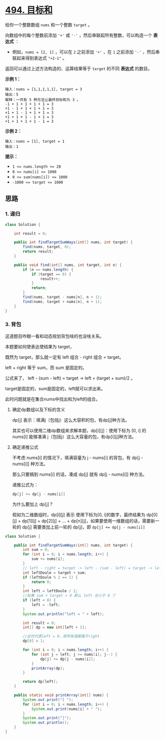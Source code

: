 # [494. 目标和](https://leetcode-cn.com/problems/target-sum/)

给你一个整数数组 `nums` 和一个整数 `target` 。

向数组中的每个整数前添加 `'+'` 或 `'-'` ，然后串联起所有整数，可以构造一个 **表达式** ：

- 例如，`nums = [2, 1]` ，可以在 `2` 之前添加 `'+'` ，在 `1` 之前添加 `'-'` ，然后串联起来得到表达式 `"+2-1"` 。

返回可以通过上述方法构造的、运算结果等于 `target` 的不同 **表达式** 的数目。

 

**示例 1：**

```
输入：nums = [1,1,1,1,1], target = 3
输出：5
解释：一共有 5 种方法让最终目标和为 3 。
-1 + 1 + 1 + 1 + 1 = 3
+1 - 1 + 1 + 1 + 1 = 3
+1 + 1 - 1 + 1 + 1 = 3
+1 + 1 + 1 - 1 + 1 = 3
+1 + 1 + 1 + 1 - 1 = 3
```

**示例 2：**

```
输入：nums = [1], target = 1
输出：1
```

 

**提示：**

- `1 <= nums.length <= 20`
- `0 <= nums[i] <= 1000`
- `0 <= sum(nums[i]) <= 1000`
- `-1000 <= target <= 1000`

## 思路

### 1. 递归

```java
class Solution {

    int result = 0;

    public int findTargetSumWays(int[] nums, int target) {
        find(nums, target, 0);
        return result;
    }

    public void find(int[] nums, int target, int n) {
        if (n == nums.length) {
            if (target == 0) {
                result++;
            }
            return;
        }
        find(nums, target - nums[n], n + 1);
        find(nums, target + nums[n], n + 1);
    }
}
```

### 3. 背包

这道题目咋眼一看和动态规划背包啥的也没啥关系。

本题要如何使表达使结果为 target，

既然为 target，那么就一定有 left 组合 - right 组合 = target。

left + right 等于 sum，而 sum 是固定的。

公式来了， left - (sum - left) = target -> left = (target + sum)/2 。

target是固定的，sum是固定的，left就可以求出来。

此时问题就是在集合nums中找出和为left的组合。

1. 确定dp数组以及下标的含义

   dp[j] 表示：填满j（包括j）这么大容积的包，有dp[j]种方法。

   其实也可以使用二维dp数组来求解本题，dp\[i][j]：使用下标为 [0, i] 的 nums[i] 能够凑满 j（包括j）这么大容量的包，有dp[i][j]种方法。

2. 确定递推公式

   不考虑 nums[i] 的情况下，填满容量为 j - nums[i] 的背包，有 dp[j - nums[i]] 种方法。

   那么只要搞到 nums[i] 的话，凑成 dp[j] 就有 dp[j - nums[i]] 种方法。

   递推公式为：

   ```java
   dp[j] += dp[j - nums[i]]
   ```

   为什么要加上 dp[j] ?

   假如为二维数组时，dp\[i][j] 表示 使用下标为[0, i]的数字，最终结果为 dp\[0][j] + dp\[1][j] + dp\[2][j] + ... + dp\[n][j]，如果要使用一维数组的话，需要新一轮的 dp[j] 需要类加上前一轮的 dp[j]，即 `dp[j] += dp[j - nums[i]]`

```java
class Solution {

    public int findTargetSumWays(int[] nums, int target) {
        int sum = 0;
        for (int i = 0; i < nums.length; i++) {
            sum += nums[i];
        }
        // left - right = target -> left - (sum - left) = target -> left = (sum + target) / 2
        int leftDoule = target + sum;
        if (leftDoule % 2 == 1) {
            return 0;
        }
        int left = leftDoule / 2;
        //如果 sum + target < 0 那么 left 也小于 0 了
        if (left < 0) {
            left = -left;
        }
        System.out.println("left = " + left);

        int result = 0;
        int[] dp = new int[left + 1];

        //此时代表left = 0，即所有值都属于right
        dp[0] = 1;

        for (int i = 0; i < nums.length; i++) {
            for (int j = left; j >= nums[i]; j--) {
                dp[j] += dp[j - nums[i]];
            }
            printArray(dp);
        }

        return dp[left];
    }

    public static void printArray(int[] nums) {
        System.out.print("[ ");
        for (int i = 0; i < nums.length; i++) {
            System.out.print(nums[i] + " ");
        }
        System.out.print("]");
        System.out.println();
    }
}
```

